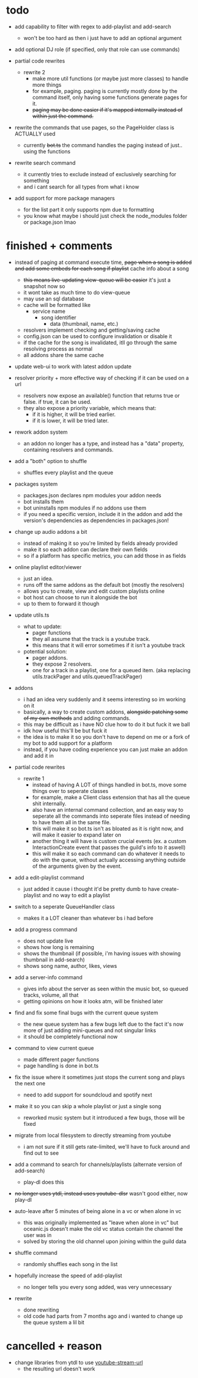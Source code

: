 # todo 

- add capability to filter with regex to add-playlist and add-search
  - won't be too hard as then i just have to add an optional argument

- add optional DJ role (if specified, only that role can use commands)

- partial code rewrites
  - rewrite 2
    - make more util functions (or maybe just more classes) to handle more things
    - for example, paging. paging is currently mostly done by the command itself, only having some functions generate pages for it.
    - ~~paging may be done easier if it's mapped internally instead of within just the command.~~

- rewrite the commands that use pages, so the PageHolder class is ACTUALLY used
  - currently ~~bot.ts~~ the command handles the paging instead of just.. using the functions

- rewrite search command
  - it currently tries to exclude instead of exclusively searching for something
  - and i cant search for all types from what i know

- add support for more package managers
  - for the list part it only supports npm due to formatting
  - you know what maybe i should just check the node_modules folder or package.json lmao

# finished + comments

- instead of paging at command execute time, ~~page when a song is added and add some embeds for each song if playlist~~ cache info about a song
  - ~~this means live-updating view-queue will be easier~~ it's just a snapshot now so
  - it wont take as much time to do view-queue
  - may use an sql database
  - cache will be formatted like
    - service name
      - song identifier
        - data (thumbnail, name, etc.)
  - resolvers implement checking and getting/saving cache
  - config.json can be used to configure invalidation or disable it
  - if the cache for the song is invalidated, itll go through the same resolving process as normal
  - all addons share the same cache

- update web-ui to work with latest addon update

- resolver priority + more effective way of checking if it can be used on a url
  - resolvers now expose an available() function that returns true or false. if true, it can be used.
  - they also expose a priority variable, which means that:
    - if it is higher, it will be tried earlier.
    - if it is lower, it will be tried later.

- rework addon system
  - an addon no longer has a type, and instead has a "data" property, containing resolvers and commands.

- add a "both" option to shuffle
  - shuffles every playlist and the queue

- packages system
  - packages.json declares npm modules your addon needs
  - bot installs them
  - bot uninstalls npm modules if no addons use them
  - if you need a specific version, include it in the addon and add the version's dependencies as dependencies in packages.json!

- change up audio addons a bit
  - instead of making it so you're limited by fields already provided
  - make it so each addon can declare their own fields
  - so if a platform has specific metrics, you can add those in as fields

- online playlist editor/viewer
  - just an idea.
  - runs off the same addons as the default bot (mostly the resolvers)
  - allows you to create, view and edit custom playlists online
  - bot host can choose to run it alongside the bot
  - up to them to forward it though

- update utils.ts
  - what to update:
    - pager functions
    - they all assume that the track is a youtube track.
    - this means that it will error sometimes if it isn't a youtube track
  - potential solution:
    - pager addons.
    - they expose 2 resolvers.
    - one for a track in a playlist, one for a queued item. (aka replacing utils.trackPager and utils.queuedTrackPager)

- addons
  - i had an idea very suddenly and it seems interesting so im working on it
  - basically, a way to create custom addons, ~~alongside patching some of my own methods~~ and adding commands.
  - this may be difficult as i have NO clue how to do it but fuck it we ball
  - idk how useful this'll be but fuck it
  - the idea is to make it so you don't have to depend on me or a fork of my bot to add support for a platform
  - instead, if you have coding experience you can just make an addon and add it in

- partial code rewrites
  - rewrite 1
    - instead of having A LOT of things handled in bot.ts, move some things over to seperate classes
    - for example, make a Client class extension that has all the queue shit internally.
    - also have an internal command collection, and an easy way to seperate all the commands into seperate files instead of needing to have them all in the same file.
    - this will make it so bot.ts isn't as bloated as it is right now, and will make it easier to expand later on
    - another thing it will have is custom crucial events (ex. a custom InteractionCreate event that passes the guild's info to it aswell)
    - this will make it so each command can do whatever it needs to do with the queue, without actually accessing anything outside of the arguments given by the event.

- add a edit-playlist command
  - just added it cause i thought it'd be pretty dumb to have create-playlist and no way to edit a playlist

- switch to a seperate QueueHandler class
  - makes it a LOT cleaner than whatever bs i had before

- add a progress command
  - does not update live
  - shows how long is remaining
  - shows the thumbnail (if possible, i'm having issues with showing thumbnail in add-search)
  - shows song name, author, likes, views

- add a server-info command
  - gives info about the server as seen within the music bot, so queued tracks, volume, all that
  - getting opinions on how it looks atm, will be finished later

- find and fix some final bugs with the current queue system
    - the new queue system has a few bugs left due to the fact it's now more of just adding mini-queues and not singular links
    - it should be completely functional now

- command to view current queue
  - made different pager functions
  - page handling is done in bot.ts

- fix the issue where it sometimes just stops the current song and plays the next one
  - need to add support for soundcloud and spotify next

- make it so you can skip a whole playlist or just a single song
  - reworked music system but it introduced a few bugs, those will be fixed

- migrate from local filesystem to directly streaming from youtube 
  - i am not sure if it still gets rate-limited, we'll have to fuck around and find out to see

- add a command to search for channels/playlists (alternate version of add-search)
  - play-dl does this

- ~~no longer uses ytdl, instead uses youtube-dlsr~~ wasn't good either, now play-dl

- auto-leave after 5 minutes of being alone in a vc or when alone in vc
  - this was originally implemented as "leave when alone in vc" but oceanic.js doesn't make the old vc status contain the channel the user was in
  - solved by storing the old channel upon joining within the guild data
  
- shuffle command
  - randomly shuffles each song in the list

- hopefully increase the speed of add-playlist
  - no longer tells you every song added, was very unnecessary

- rewrite
  - done rewriting
  - old code had parts from 7 months ago and i wanted to change up the queue system a lil bit

# cancelled + reason

- change libraries from ytdl to use [youtube-stream-url](https://www.npmjs.com/package/youtube-stream-url)
  - the resulting url doesn't work
